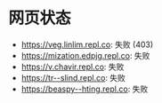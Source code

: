 # 网页状态
- https://veg.linlim.repl.co: 失败 (403)
- https://mization.edpjg.repl.co: 失败
- https://v.chavir.repl.co: 失败
- https://tr--slind.repl.co: 失败
- https://beaspy--hting.repl.co: 失败
